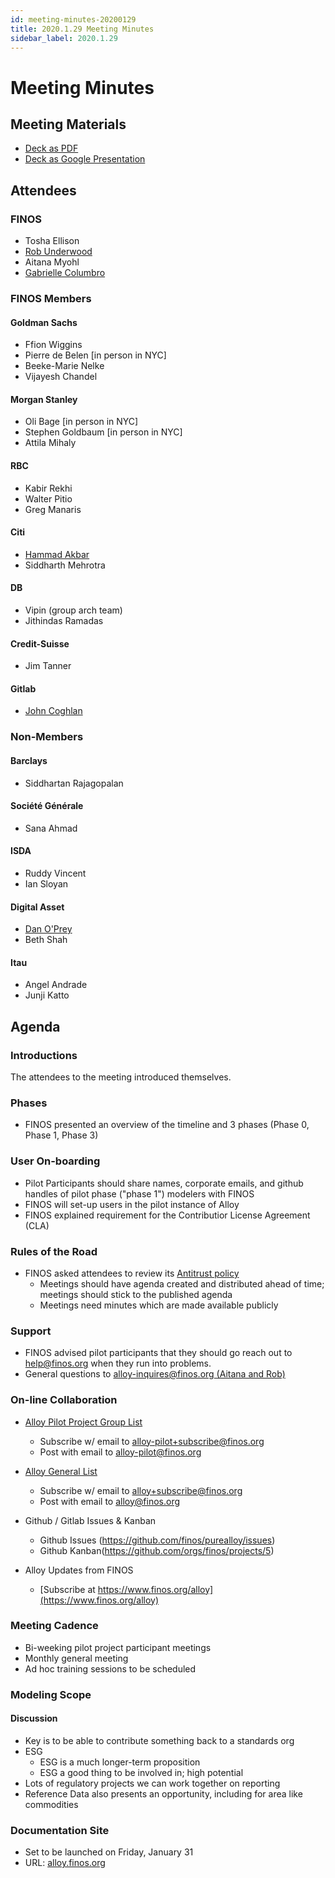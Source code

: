 ```yaml
---
id: meeting-minutes-20200129
title: 2020.1.29 Meeting Minutes
sidebar_label: 2020.1.29 
---
```


# Meeting Minutes
## Meeting Materials
* [Deck as PDF](FINOS_PURE_Alloy_Kick-Off_2020-1-29.pdf)
* [Deck as Google Presentation](https://docs.google.com/presentation/d/1DZronoaszYqquwXusI_WwJMmVdpdoOwMpyVFqUeYDWk/edit#slide=id.g6322b9d5c5_0_0)

## Attendees 
### FINOS
* Tosha Ellison
* [Rob Underwood](https://github.com/brooklyrob)
* Aitana Myohl
* [Gabrielle Columbro](https://github.com/mindthegab)

### FINOS Members
#### Goldman Sachs
* Ffion Wiggins
* Pierre de Belen [in person in NYC]
* Beeke-Marie Nelke
* Vijayesh Chandel

#### Morgan Stanley
* Oli Bage  [in person in NYC]
* Stephen Goldbaum [in person in NYC]
* Attila Mihaly

#### RBC
* Kabir Rekhi
* Walter Pitio
* Greg Manaris

#### Citi
* [Hammad Akbar](https://github.com/hammadnyc)
* Siddharth Mehrotra

####  DB
* Vipin (group arch team)
* Jithindas Ramadas 

#### Credit-Suisse	
* Jim Tanner 

#### Gitlab
* [John Coghlan](https://gitlab.com/johncoghlan)

### Non-Members
#### Barclays
* Siddhartan Rajagopalan

#### Société Générale
* Sana Ahmad 

#### ISDA
* Ruddy Vincent
* Ian Sloyan 

#### Digital Asset
* [Dan O'Prey](https://github.com/danoprey)
* Beth Shah

#### Itau
* Angel Andrade 
* Junji Katto


## Agenda
### Introductions
The attendees to the meeting introduced themselves.

### Phases
* FINOS presented an overview of the timeline and 3 phases (Phase 0, Phase 1, Phase 3)

### User On-boarding
* Pilot Participants should share names, corporate emails, and github handles of pilot phase ("phase 1") modelers with FINOS
* FINOS will set-up users in the pilot instance of Alloy
* FINOS explained requirement for the Contributior License Agreement (CLA)

### Rules of the Road
* FINOS asked attendees to review its [Antitrust policy](https://www.finos.org/hubfs/FINOS/governance/FINOS%20Antitrust%20Policy%202019-05-20.pdf)
    * Meetings should have agenda created and distributed ahead of time; meetings should stick to the published agenda
    * Meetings need minutes which are made available publicly

### Support
* FINOS advised pilot participants that they should go reach out to [help@finos.org](help@finos.org) when they run into problems.
* General questions to [alloy-inquires@finos.org (Aitana and Rob)](alloy-inquires@finos.org)

### On-line Collaboration
* [Alloy Pilot Project Group List](https://groups.google.com/a/finos.org/forum/#!forum/alloy-pilot)
    * Subscribe w/ email to [alloy-pilot+subscribe@finos.org](alloy-pilot+subscribe@finos.org)
    * Post with email to [alloy-pilot@finos.org](alloy-pilot@finos.org)

* [Alloy General List](https://groups.google.com/a/finos.org/forum/#!forum/alloy)
    * Subscribe w/ email to [alloy+subscribe@finos.org](alloy+subscribe@finos.org)
    * Post with email to [alloy@finos.org](alloy+subscribe@finos.org)

* Github / Gitlab Issues & Kanban
    * Github Issues (https://github.com/finos/purealloy/issues)
    * Github Kanban(https://github.com/orgs/finos/projects/5)

* Alloy Updates from FINOS
    * [Subscribe at https://www.finos.org/alloy](https://www.finos.org/alloy)


### Meeting Cadence
* Bi-weeking pilot project participant meetings
* Monthly general meeting
* Ad hoc training sessions to be scheduled


### Modeling Scope
#### Discussion
* Key is to be able to contribute something back to a standards org 
* ESG
    * ESG is a much longer-term proposition
    * ESG a good thing to be involved in; high potential
* Lots of regulatory projects we can work together on reporting
* Reference Data also presents an opportunity, including for area like commodities

### Documentation Site
* Set to be launched on Friday, January 31
* URL: [alloy.finos.org](alloy.finos.org)
